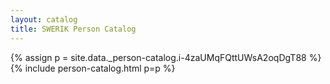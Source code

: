 ```yaml
---
layout: catalog
title: SWERIK Person Catalog
---
```

{% assign p = site.data._person-catalog.i-4zaUMqFQttUWsA2oqDgT88 %}
{% include person-catalog.html p=p %}

